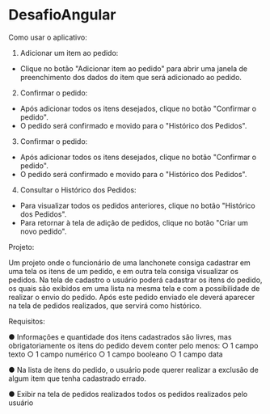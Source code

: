 # DesafioAngular

Como usar o aplicativo:
1. Adicionar um item ao pedido:
  * Clique no botão "Adicionar item ao pedido" para abrir uma janela de preenchimento dos dados do item que será adicionado ao pedido.
2. Confirmar o pedido:
  * Após adicionar todos os itens desejados, clique no botão "Confirmar o pedido".
  * O pedido será confirmado e movido para o "Histórico dos Pedidos".
3. Confirmar o pedido:
  * Após adicionar todos os itens desejados, clique no botão "Confirmar o pedido".
  * O pedido será confirmado e movido para o "Histórico dos Pedidos".
4. Consultar o Histórico dos Pedidos:
  * Para visualizar todos os pedidos anteriores, clique no botão "Histórico dos Pedidos".
  * Para retornar à tela de adição de pedidos, clique no botão "Criar um novo pedido".

Projeto:

Um projeto onde o funcionário de uma lanchonete consiga cadastrar em uma tela os itens
de um pedido, e em outra tela consiga visualizar os pedidos.
Na tela de cadastro o usuário poderá cadastrar os itens do pedido, os quais são exibidos
em uma lista na mesma tela e com a possibilidade de realizar o envio do pedido. Após este
pedido enviado ele deverá aparecer na tela de pedidos realizados, que servirá como
histórico.

Requisitos:

● Informações e quantidade dos itens cadastrados são livres, mas obrigatoriamente
os itens do pedido devem conter pelo menos:
○ 1 campo texto
○ 1 campo numérico
○ 1 campo booleano
○ 1 campo data

● Na lista de itens do pedido, o usuário pode querer realizar a exclusão de algum item
que tenha cadastrado errado.

● Exibir na tela de pedidos realizados todos os pedidos realizados pelo usuário
